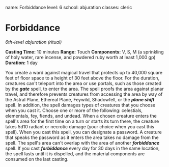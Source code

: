 name: Forbiddance
level: 6
school: abjuration
classes: cleric

# Forbiddance
_6th-level abjuration (ritual)_

**Casting Time:** 10 minutes
**Range:** Touch
**Components:** V, S, M (a sprinkling of holy water, rare incense, and powdered ruby worth at least 1,000 gp)
**Duration:** 1 day

You create a ward against magical travel that protects up to 40,000 square feet of floor space to a height of 30 feet above the floor. For the duration, creatures can't teleport into the area or use portals, such as those created by the **_gate_** spell, to enter the area. The spell proofs the area against planar travel, and therefore prevents creatures from accessing the area by way of the Astral Plane, Ethereal Plane, Feywild, Shadowfell, or the **_plane shift_** spell.
In addition, the spell damages types of creatures that you choose when you cast it. Choose one or more of the following: celestials, elementals, fey, fiends, and undead. When a chosen creature enters the spell's area for the first time on a turn or starts its turn there, the creature takes 5d10 radiant or necrotic damage (your choice when you cast this spell).
When you cast this spell, you can designate a password. A creature that speaks the password as it enters the area takes no damage from the spell.
The spell's area can't overlap with the area of another **_forbiddance_** spell. If you cast **_forbiddance_** every day for 30 days in the same location, the spell lasts until it is dispelled, and the material components are consumed on the last casting.
